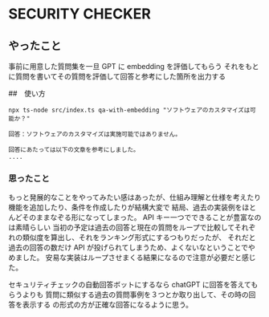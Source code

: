# SECURITY CHECKER

## やったこと

事前に用意した質問集を一旦 GPT に embedding を評価してもらう
それをもとに質問を書いてその質問を評価して回答と参考にした箇所を出力する

##　使い方

```
npx ts-node src/index.ts qa-with-embedding "ソフトウェアのカスタマイズは可能か？"

回答：ソフトウェアのカスタマイズは実施可能ではありません。

回答にあたっては以下の文章を参考にしました。
....
```

### 思ったこと

もっと発展的なことをやってみたい感はあったが、仕組み理解と仕様を考えたり機能を追加したり、条件を作成したりが結構大変で
結局、過去の実装例をほとんどそのままなぞる形になってしまった。
API キー一つでできることが豊富なのは素晴らしい
当初の予定は過去の回答と現在の質問をループで比較してそれぞれの類似度を算出し、それをランキング形式にするつもりだったが、
それだと過去の回答の数だけ API が投げられてしまうため、よくないなということでやめました。
安易な実装はループさせまくる結果になるので注意が必要だと感じた。

セキュリティチェックの自動回答ボットにするなら
chatGPT に回答を答えてもらうよりも
質問に類似する過去の質問事例を３つとか取り出して、その時の回答を表示する
の形式の方が正確な回答になるように思う。
